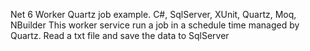 Net 6 Worker Quartz job example. C#, SqlServer, XUnit, Quartz, Moq, NBuilder
This worker service run a job in a schedule time managed by Quartz.
Read a txt file and save the data to SqlServer
